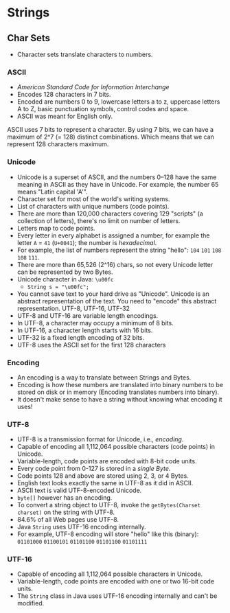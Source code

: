 # Strings

## Char Sets

- Character sets translate characters to numbers.

### ASCII

- *American Standard Code for Information Interchange*
- Encodes 128 characters in 7 bits.
- Encoded are numbers 0 to 9, lowercase letters a to z, uppercase letters A to Z, basic punctuation symbols, control codes and space.
- ASCII was meant for English only.

ASCII uses 7 bits to represent a character. By using 7 bits, we can have a maximum of 2^7 (= 128) distinct combinations. Which means that we can represent 128 characters maximum.

### Unicode
- Unicode is a superset of ASCII, and the numbers 0–128 have the same meaning in ASCII as they have in Unicode. For example, the number 65 means "Latin capital 'A'".
- Character set for most of the world's writing systems.
- List of characters with unique numbers (code points).
- There are more than 120,000 characters covering 129 "scripts" (a collection of letters), there's no limit on number of letters.
- Letters map to code points.
- Every letter in every alphabet is assigned a number, for example the letter `A` = `41` (`U+0041`); the number is *hexadecimal*.
- For example, the list of numbers represent the string "hello": `104` `101` `108` `108` `111`.
- There are more than 65,526 (2^16) chars, so not every Unicode letter can be represented by two Bytes.
- Unicode character in Java: `\u00fc`
	- `String s = "\u00fc";`
- You cannot save text to your hard drive as "Unicode". Unicode is an abstract representation of the text. You need to "encode" this abstract representation. UTF-8, UTF-16, UTF-32
- UTF-8 and UTF-16 are variable length encodings.
- In UTF-8, a character may occupy a minimum of 8 bits.
- In UTF-16, a character length starts with 16 bits.
- UTF-32 is a fixed length encoding of 32 bits.
- UTF-8 uses the ASCII set for the first 128 characters

### Encoding
- An encoding is a way to translate between Strings and Bytes.
- Encoding is how these numbers are translated into binary numbers to be stored on disk or in memory (Encoding translates numbers into binary).
- It doesn't make sense to have a string without knowing what encoding it uses!

### UTF-8

- UTF-8 is a transmission format for Unicode, i.e., *encoding*.
- Capable of encoding all 1,112,064 possible characters (code points) in Unicode.
- Variable-length, code points are encoded with 8-bit code units.
- Every code point from 0-127 is stored in a *single Byte*.
- Code points 128 and above are stored using 2, 3, or 4 Bytes.
- English text looks exactly the same in UTF-8 as it did in ASCII.
- ASCII text is valid UTF-8-encoded Unicode.
- `byte[]` however has an encoding.
- To convert a string object to UTF-8, invoke the `getBytes(Charset charset)` on the string with UTF-8.
- 84.6% of all Web pages use UTF-8.
- Java `String` uses UTF-16 encoding internally.
- For example, UTF-8 encoding will store "hello" like this (binary): `01101000` `01100101` `01101100` `01101100` `01101111`

### UTF-16

- Capable of encoding all 1,112,064 possible characters in Unicode.
- Variable-length, code points are encoded with one or two 16-bit code units.
- The `String` class in Java uses UTF-16 encoding internally and can't be modified.